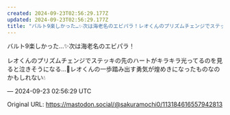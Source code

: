 ```yaml
---
created: 2024-09-23T02:56:29.177Z
updated: 2024-09-23T02:56:29.177Z
title: "バルト9楽しかった…✨️次は海老名のエビパラ！レオくんのプリズムチェンジでステッキの先のハートがキラキラ光ってるのを見ると泣きそうになる…💛レオくんの一歩踏み出[...]"
---
```


<p>バルト9楽しかった…✨️次は海老名のエビパラ！</p><p>レオくんのプリズムチェンジでステッキの先のハートがキラキラ光ってるのを見ると泣きそうになる…💛レオくんの一歩踏み出す勇気が煌めきになったものなのかもしれない💧</p>

&mdash; 2024-09-23 02:56:29 UTC

Original URL: https://mastodon.social/@sakuramochi0/113184616557942813
